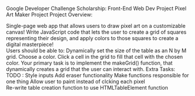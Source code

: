 Google Developer Challenge Scholarship: Front-End Web Dev Project Pixel Art Maker Project Project Overview: 

Single-page web app that allows users to draw pixel art on a customizable canvas! 
Write JavaScript code that lets the user to create a grid of squares representing their design, and apply colors to those squares to create a digital masterpiece!  
Users should be able to: Dynamically set the size of the table as an N by M grid. Choose a color.
Click a cell in the grid to fill that cell with the chosen color. Your primary task is to implement the makeGrid() function, that dynamically creates a grid that the user can interact with. 
Extra Tasks: TODO :   Style inputs  Add eraser functionality  Make functions responsible for one thing  Allow user to paint instead of clcking each pixel  
Re-write table creation function to use HTMLTableElement function
